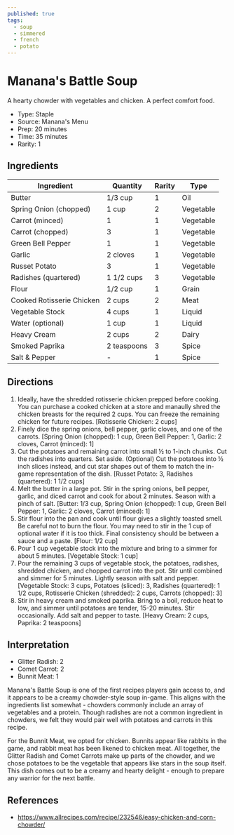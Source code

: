 ```yaml
---
published: true
tags:
  - soup
  - simmered
  - french
  - potato
---
```


# Manana's Battle Soup

A hearty chowder with vegetables and chicken. A perfect comfort food.

* Type: Staple
* Source: Manana's Menu
* Prep: 20 minutes
* Time: 35 minutes
* Rarity: 1

## Ingredients

| Ingredient                | Quantity       | Rarity | Type      |
| --------------------      | -------------- | ------ | --------- |
| Butter                    | 1/3 cup        | 1      | Oil       |
| Spring Onion (chopped)    | 1 cup          | 2      | Vegetable |
| Carrot (minced)           | 1              | 1      | Vegetable |
| Carrot (chopped)          | 3              | 1      | Vegetable |
| Green Bell Pepper         | 1              | 1      | Vegetable |
| Garlic                    | 2 cloves       | 1      | Vegetable |
| Russet Potato             | 3              | 1      | Vegetable |
| Radishes (quartered)      | 1 1/2 cups     | 3      | Vegetable |
| Flour                     | 1/2 cup        | 1      | Grain     |
| Cooked Rotisserie Chicken | 2 cups         | 2      | Meat      |
| Vegetable Stock           | 4 cups         | 1      | Liquid    |
| Water (optional)          | 1 cup          | 1      | Liquid    |
| Heavy Cream               | 2 cups         | 2      | Dairy     |
| Smoked Paprika            | 2 teaspoons    | 3      | Spice     |
| Salt & Pepper             | -              | 1      | Spice     |


## Directions

1. Ideally, have the shredded rotisserie chicken prepped before cooking. You can purchase a cooked chicken at a store and manaully shred the chicken breasts for the required 2 cups. You can freeze the remaining chicken for future recipes. [Rotisserie Chicken: 2 cups]
2. Finely dice the spring onions, bell pepper, garlic cloves, and one of the carrots. [Spring Onion (chopped): 1 cup, Green Bell Pepper: 1, Garlic: 2 cloves, Carrot (minced): 1]
3. Cut the potatoes and remaining carrot into small ½ to 1-inch chunks. Cut the radishes into quarters. Set aside. (Optional) Cut the potatoes into ½ inch slices instead, and cut star shapes out of them to match the in-game representation of the dish. [Russet Potato: 3, Radishes (quartered): 1 1/2 cups]
4. Melt the butter in a large pot. Stir in the spring onions, bell pepper, garlic, and diced carrot and cook for about 2 minutes. Season with a pinch of salt. [Butter: 1/3 cup, Spring Onion (chopped): 1 cup, Green Bell Pepper: 1, Garlic: 2 cloves, Carrot (minced): 1]
5. Stir flour into the pan and cook until flour gives a slightly toasted smell. Be careful not to burn the flour. You may need to stir in the 1 cup of optional water if it is too thick. Final consistency should be between a sauce and a paste. [Flour: 1/2 cup]
6. Pour 1 cup vegetable stock into the mixture and bring to a simmer for about 5 minutes. [Vegetable Stock: 1 cup]
7. Pour the remaining 3 cups of vegetable stock, the potatoes, radishes, shredded chicken, and chopped carrot into the pot. Stir until combined and simmer for 5 minutes. Lightly season with salt and pepper. [Vegetable Stock: 3 cups, Potatoes (sliced): 3, Radishes (quartered): 1 1/2 cups, Rotisserie Chicken (shredded): 2 cups, Carrots (chopped): 3]
8. Stir in heavy cream and smoked paprika. Bring to a boil, reduce heat to low, and simmer until potatoes are tender, 15-20 minutes. Stir occasionally. Add salt and pepper to taste. [Heavy Cream: 2 cups, Paprika: 2 teaspoons]

## Interpretation

* Glitter Radish: 2
* Comet Carrot: 2
* Bunnit Meat: 1

Manana's Battle Soup is one of the first recipes players gain access to, and it appears to be a creamy chowder-style soup in-game. This aligns with the ingredients list somewhat - chowders commonly include an array of vegetables and a protein. Though radishes are not a common ingredient in chowders, we felt they would pair well with potatoes and carrots in this recipe.

For the Bunnit Meat, we opted for chicken. Bunnits appear like rabbits in the game, and rabbit meat has been likened to chicken meat. All together, the Glitter Radish and Comet Carrots make up parts of the chowder, and we chose potatoes to be the vegetable that appears like stars in the soup itself. This dish comes out to be a creamy and hearty delight - enough to prepare any warrior for the next battle.

## References

* https://www.allrecipes.com/recipe/232546/easy-chicken-and-corn-chowder/
